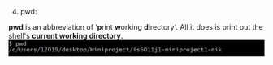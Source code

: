 4. pwd:

**pwd** is an abbreviation of ‘**p**rint **w**orking **d**irectory'.
All it does is print out the shell's **current working directory**.
![pwd.Image](/pwd.PNG)

